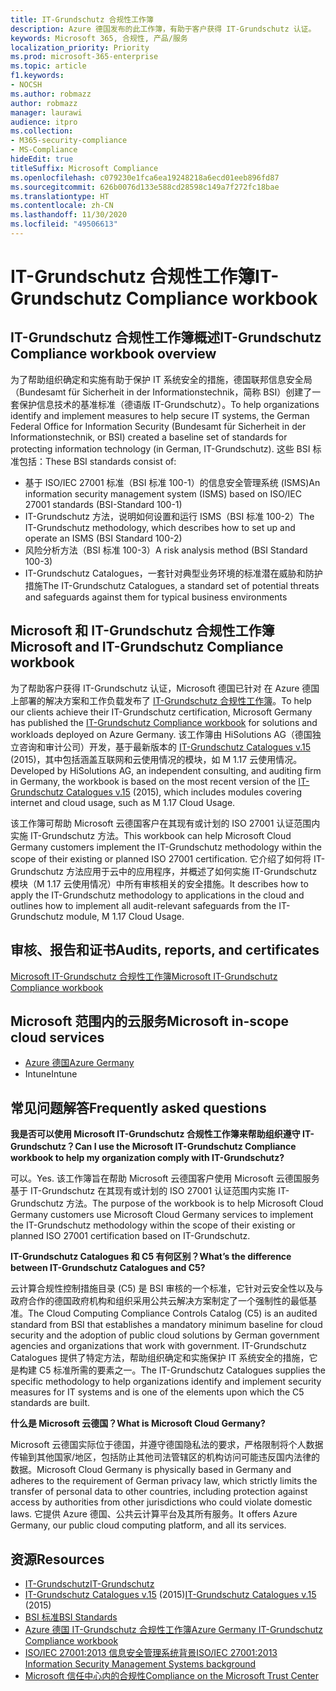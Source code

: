 ```yaml
---
title: IT-Grundschutz 合规性工作簿
description: Azure 德国发布的此工作簿，有助于客户获得 IT-Grundschutz 认证。
keywords: Microsoft 365, 合规性, 产品/服务
localization_priority: Priority
ms.prod: microsoft-365-enterprise
ms.topic: article
f1.keywords:
- NOCSH
ms.author: robmazz
author: robmazz
manager: laurawi
audience: itpro
ms.collection:
- M365-security-compliance
- MS-Compliance
hideEdit: true
titleSuffix: Microsoft Compliance
ms.openlocfilehash: c079230e1fca6ea19248218a6ecd01eeb896fd87
ms.sourcegitcommit: 626b0076d133e588cd28598c149a7f272fc18bae
ms.translationtype: HT
ms.contentlocale: zh-CN
ms.lasthandoff: 11/30/2020
ms.locfileid: "49506613"
---
```

# <a name="it-grundschutz-compliance-workbook"></a><span data-ttu-id="a9aa4-104">IT-Grundschutz 合规性工作簿</span><span class="sxs-lookup"><span data-stu-id="a9aa4-104">IT-Grundschutz Compliance workbook</span></span>

## <a name="it-grundschutz-compliance-workbook-overview"></a><span data-ttu-id="a9aa4-105">IT-Grundschutz 合规性工作簿概述</span><span class="sxs-lookup"><span data-stu-id="a9aa4-105">IT-Grundschutz Compliance workbook overview</span></span>

<span data-ttu-id="a9aa4-106">为了帮助组织确定和实施有助于保护 IT 系统安全的措施，德国联邦信息安全局（Bundesamt für Sicherheit in der Informationstechnik，简称 BSI）创建了一套保护信息技术的基准标准（德语版 IT-Grundschutz）。</span><span class="sxs-lookup"><span data-stu-id="a9aa4-106">To help organizations identify and implement measures to help secure IT systems, the German Federal Office for Information Security (Bundesamt für Sicherheit in der Informationstechnik, or BSI) created a baseline set of standards for protecting information technology (in German, IT-Grundschutz).</span></span> <span data-ttu-id="a9aa4-107">这些 BSI 标准包括：</span><span class="sxs-lookup"><span data-stu-id="a9aa4-107">These BSI standards consist of:</span></span>

- <span data-ttu-id="a9aa4-108">基于 ISO/IEC 27001 标准（BSI 标准 100-1）的信息安全管理系统 (ISMS)</span><span class="sxs-lookup"><span data-stu-id="a9aa4-108">An information security management system (ISMS) based on ISO/IEC 27001 standards (BSI-Standard 100-1)</span></span>
- <span data-ttu-id="a9aa4-109">IT-Grundschutz 方法，说明如何设置和运行 ISMS（BSI 标准 100-2）</span><span class="sxs-lookup"><span data-stu-id="a9aa4-109">The IT-Grundschutz methodology, which describes how to set up and operate an ISMS (BSI Standard 100-2)</span></span>
- <span data-ttu-id="a9aa4-110">风险分析方法（BSI 标准 100-3）</span><span class="sxs-lookup"><span data-stu-id="a9aa4-110">A risk analysis method (BSI Standard 100-3)</span></span>
- <span data-ttu-id="a9aa4-111">IT-Grundschutz Catalogues，一套针对典型业务环境的标准潜在威胁和防护措施</span><span class="sxs-lookup"><span data-stu-id="a9aa4-111">The IT-Grundschutz Catalogues, a standard set of potential threats and safeguards against them for typical business environments</span></span>

## <a name="microsoft-and-it-grundschutz-compliance-workbook"></a><span data-ttu-id="a9aa4-112">Microsoft 和 IT-Grundschutz 合规性工作簿</span><span class="sxs-lookup"><span data-stu-id="a9aa4-112">Microsoft and IT-Grundschutz Compliance workbook</span></span>

<span data-ttu-id="a9aa4-113">为了帮助客户获得 IT-Grundschutz 认证，Microsoft 德国已针对 在 Azure 德国上部署的解决方案和工作负载发布了 [IT-Grundschutz 合规性工作簿](https://aka.ms/grundschutzworkbook)。</span><span class="sxs-lookup"><span data-stu-id="a9aa4-113">To help our clients achieve their IT-Grundschutz certification, Microsoft Germany has published the [IT-Grundschutz Compliance workbook](https://aka.ms/grundschutzworkbook) for solutions and workloads deployed on Azure Germany.</span></span> <span data-ttu-id="a9aa4-114">该工作簿由 HiSolutions AG（德国独立咨询和审计公司）开发，基于最新版本的 [IT-Grundschutz Catalogues v.15](https://www.bsi.bund.de/SharedDocs/Downloads/DE/BSI/Grundschutz/International/GSK_15_EL_EN_Draft.pdf?__blob=publicationFile&v=2) (2015)，其中包括涵盖互联网和云使用情况的模块，如 M 1.17 云使用情况。</span><span class="sxs-lookup"><span data-stu-id="a9aa4-114">Developed by HiSolutions AG, an independent consulting, and auditing firm in Germany, the workbook is based on the most recent version of the [IT-Grundschutz Catalogues v.15](https://www.bsi.bund.de/SharedDocs/Downloads/DE/BSI/Grundschutz/International/GSK_15_EL_EN_Draft.pdf?__blob=publicationFile&v=2) (2015), which includes modules covering internet and cloud usage, such as M 1.17 Cloud Usage.</span></span>

<span data-ttu-id="a9aa4-115">该工作簿可帮助 Microsoft 云德国客户在其现有或计划的 ISO 27001 认证范围内实施 IT-Grundschutz 方法。</span><span class="sxs-lookup"><span data-stu-id="a9aa4-115">This workbook can help Microsoft Cloud Germany customers implement the IT-Grundschutz methodology within the scope of their existing or planned ISO 27001 certification.</span></span> <span data-ttu-id="a9aa4-116">它介绍了如何将 IT-Grundschutz 方法应用于云中的应用程序，并概述了如何实施 IT-Grundschutz 模块（M 1.17 云使用情况）中所有审核相关的安全措施。</span><span class="sxs-lookup"><span data-stu-id="a9aa4-116">It describes how to apply the IT-Grundschutz methodology to applications in the cloud and outlines how to implement all audit-relevant safeguards from the IT-Grundschutz module, M 1.17 Cloud Usage.</span></span>

## <a name="audits-reports-and-certificates"></a><span data-ttu-id="a9aa4-117">审核、报告和证书</span><span class="sxs-lookup"><span data-stu-id="a9aa4-117">Audits, reports, and certificates</span></span>

[<span data-ttu-id="a9aa4-118">Microsoft IT-Grundschutz 合规性工作簿</span><span class="sxs-lookup"><span data-stu-id="a9aa4-118">Microsoft IT-Grundschutz Compliance workbook</span></span>](https://aka.ms/grundschutzworkbook)

## <a name="microsoft-in-scope-cloud-services"></a><span data-ttu-id="a9aa4-119">Microsoft 范围内的云服务</span><span class="sxs-lookup"><span data-stu-id="a9aa4-119">Microsoft in-scope cloud services</span></span>

- [<span data-ttu-id="a9aa4-120">Azure 德国</span><span class="sxs-lookup"><span data-stu-id="a9aa4-120">Azure Germany</span></span>](https://aka.ms/AzureCompliance)
- <span data-ttu-id="a9aa4-121">Intune</span><span class="sxs-lookup"><span data-stu-id="a9aa4-121">Intune</span></span>

## <a name="frequently-asked-questions"></a><span data-ttu-id="a9aa4-122">常见问题解答</span><span class="sxs-lookup"><span data-stu-id="a9aa4-122">Frequently asked questions</span></span>

<span data-ttu-id="a9aa4-123">**我是否可以使用 Microsoft IT-Grundschutz 合规性工作簿来帮助组织遵守 IT-Grundschutz？**</span><span class="sxs-lookup"><span data-stu-id="a9aa4-123">**Can I use the Microsoft IT-Grundschutz Compliance workbook to help my organization comply with IT-Grundschutz?**</span></span>

<span data-ttu-id="a9aa4-124">可以。</span><span class="sxs-lookup"><span data-stu-id="a9aa4-124">Yes.</span></span> <span data-ttu-id="a9aa4-125">该工作簿旨在帮助 Microsoft 云德国客户使用 Microsoft 云德国服务基于 IT-Grundschutz 在其现有或计划的 ISO 27001 认证范围内实施 IT-Grundschutz 方法。</span><span class="sxs-lookup"><span data-stu-id="a9aa4-125">The purpose of the workbook is to help Microsoft Cloud Germany customers use Microsoft Cloud Germany services to implement the IT-Grundschutz methodology within the scope of their existing or planned ISO 27001 certification based on IT-Grundschutz.</span></span>

<span data-ttu-id="a9aa4-126">**IT-Grundschutz Catalogues 和 C5 有何区别？**</span><span class="sxs-lookup"><span data-stu-id="a9aa4-126">**What’s the difference between IT-Grundschutz Catalogues and C5?**</span></span>

<span data-ttu-id="a9aa4-127">云计算合规性控制措施目录 (C5) 是 BSI 审核的一个标准，它针对云安全性以及与政府合作的德国政府机构和组织采用公共云解决方案制定了一个强制性的最低基准。</span><span class="sxs-lookup"><span data-stu-id="a9aa4-127">The Cloud Computing Compliance Controls Catalog (C5) is an audited standard from BSI that establishes a mandatory minimum baseline for cloud security and the adoption of public cloud solutions by German government agencies and organizations that work with government.</span></span> <span data-ttu-id="a9aa4-128">IT-Grundschutz Catalogues 提供了特定方法，帮助组织确定和实施保护 IT 系统安全的措施，它是构建 C5 标准所需的要素之一。</span><span class="sxs-lookup"><span data-stu-id="a9aa4-128">The IT-Grundschutz Catalogues supplies the specific methodology to help organizations identify and implement security measures for IT systems and is one of the elements upon which the C5 standards are built.</span></span>

<span data-ttu-id="a9aa4-129">**什么是 Microsoft 云德国？**</span><span class="sxs-lookup"><span data-stu-id="a9aa4-129">**What is Microsoft Cloud Germany?**</span></span>

<span data-ttu-id="a9aa4-130">Microsoft 云德国实际位于德国，并遵守德国隐私法的要求，严格限制将个人数据传输到其他国家/地区，包括防止其他司法管辖区的机构访问可能违反国内法律的数据。</span><span class="sxs-lookup"><span data-stu-id="a9aa4-130">Microsoft Cloud Germany is physically based in Germany and adheres to the requirement of German privacy law, which strictly limits the transfer of personal data to other countries, including protection against access by authorities from other jurisdictions who could violate domestic laws.</span></span> <span data-ttu-id="a9aa4-131">它提供 Azure 德国、公共云计算平台及其所有服务。</span><span class="sxs-lookup"><span data-stu-id="a9aa4-131">It offers Azure Germany, our public cloud computing platform, and all its services.</span></span>

## <a name="resources"></a><span data-ttu-id="a9aa4-132">资源</span><span class="sxs-lookup"><span data-stu-id="a9aa4-132">Resources</span></span>

- [<span data-ttu-id="a9aa4-133">IT-Grundschutz</span><span class="sxs-lookup"><span data-stu-id="a9aa4-133">IT-Grundschutz</span></span>](https://www.bsi.bund.de/EN/Topics/ITGrundschutz/ITGrundschutzHome/itgrundschutzhome_node.html;jsessionid=5ABC53411232B460035220974AE634C4.1_cid351)
- <span data-ttu-id="a9aa4-134">[IT-Grundschutz Catalogues v.15](https://www.bsi.bund.de/SharedDocs/Downloads/DE/BSI/Grundschutz/International/GSK_15_EL_EN_Draft.pdf?__blob=publicationFile&v=2) (2015)</span><span class="sxs-lookup"><span data-stu-id="a9aa4-134">[IT-Grundschutz Catalogues v.15](https://www.bsi.bund.de/SharedDocs/Downloads/DE/BSI/Grundschutz/International/GSK_15_EL_EN_Draft.pdf?__blob=publicationFile&v=2) (2015)</span></span>
- [<span data-ttu-id="a9aa4-135">BSI 标准</span><span class="sxs-lookup"><span data-stu-id="a9aa4-135">BSI Standards</span></span>](https://www.bsi.bund.de/EN/Publications/BSIStandards/BSIStandards_node.html)
- [<span data-ttu-id="a9aa4-136">Azure 德国 IT-Grundschutz 合规性工作簿</span><span class="sxs-lookup"><span data-stu-id="a9aa4-136">Azure Germany IT-Grundschutz Compliance workbook</span></span>](https://aka.ms/grundschutzworkbook)
- [<span data-ttu-id="a9aa4-137">ISO/IEC 27001:2013 信息安全管理系统背景</span><span class="sxs-lookup"><span data-stu-id="a9aa4-137">ISO/IEC 27001:2013 Information Security Management Systems background</span></span>](offering-iso-27001.md)
- [<span data-ttu-id="a9aa4-138">Microsoft 信任中心内的合规性</span><span class="sxs-lookup"><span data-stu-id="a9aa4-138">Compliance on the Microsoft Trust Center</span></span>](https://www.microsoft.com/trust-center/compliance/compliance-overview)
